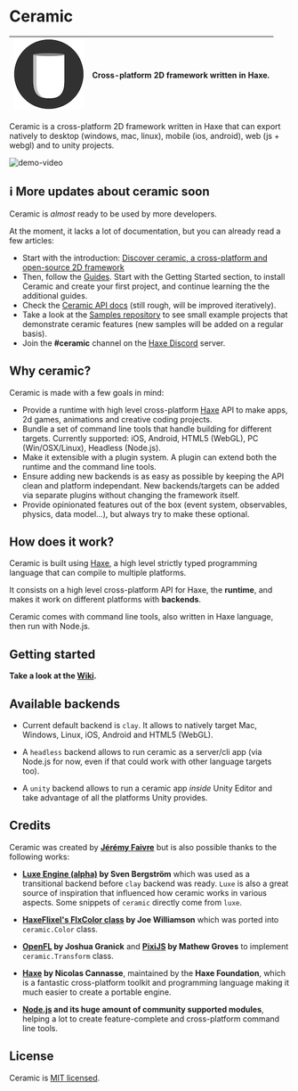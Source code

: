 # Ceramic

| ![Ceramic Logo](/tools/resources/AppIcon-128.png) | Cross-platform 2D framework written in Haxe. |
| - | - |

Ceramic is a cross-platform 2D framework written in Haxe that can export natively to desktop (windows, mac, linux), mobile (ios, android), web (js + webgl) and to unity projects.

![demo-video](https://user-images.githubusercontent.com/164094/134378094-401c519d-bdd0-4d89-b9a2-c7f9d5893c02.gif)

## ℹ️ More updates about ceramic soon

Ceramic is _almost_ ready to be used by more developers.

At the moment, it lacks a lot of documentation, but you can already read a few articles:
- Start with the introduction: [Discover ceramic, a cross-platform and open-source 2D framework](https://ceramic-engine.com/guides/introduction/discover-ceramic/)
- Then, follow the [Guides](https://ceramic-engine.com/guides/). Start with the Getting Started section, to install Ceramic and create your first project, and continue learning the the additional guides.
- Check the [Ceramic API docs](https://ceramic-engine.com/api-docs/) (still rough, will be improved iteratively).
- Take a look at the [Samples repository](https://github.com/ceramic-engine/ceramic-samples/) to see small example projects that demonstrate ceramic features (new samples will be added on a regular basis).
- Join the **#ceramic** channel on the [Haxe Discord](https://discordapp.com/invite/0uEuWH3spjck73Lo) server.

## Why ceramic?

Ceramic is made with a few goals in mind:

* Provide a runtime with high level cross-platform [Haxe](http://haxe.org) API to make apps, 2d games, animations and creative coding projects.
* Bundle a set of command line tools that handle building for different targets. Currently supported: iOS, Android, HTML5 (WebGL), PC (Win/OSX/Linux), Headless (Node.js).
* Make it extensible with a plugin system. A plugin can extend both the runtime and the command line tools.
* Ensure adding new backends is as easy as possible by keeping the API clean and platform independant. New backends/targets can be added via separate plugins without changing the framework itself.
* Provide opinionated features out of the box (event system, observables, physics, data model...), but always try to make these optional.

## How does it work?

Ceramic is built using [Haxe](http://haxe.org), a high level strictly typed programming language that can compile to multiple platforms.

It consists on a high level cross-platform API for Haxe, the **runtime**, and makes it work on different platforms with **backends**.

Ceramic comes with command line tools, also written in Haxe language, then run with Node.js.

## Getting started

**Take a look at the [Wiki](https://github.com/ceramic-engine/ceramic/wiki).**

## Available backends

- Current default backend is `clay`. It allows to natively target Mac, Windows, Linux, iOS, Android and HTML5 (WebGL).

- A `headless` backend allows to run ceramic as a server/cli app (via Node.js for now, even if that could work with other language targets too).

- A `unity` backend allows to run a ceramic app _inside_ Unity Editor and take advantage of all the platforms Unity provides.

## Credits

Ceramic was created by **[Jérémy Faivre](https://github.com/jeremyfa)** but is also possible thanks to the following works:

* **[Luxe Engine (alpha)](https://luxeengine.com/alpha/) by Sven Bergström** which was used as a transitional backend before `clay` backend was ready. `Luxe` is also a great source of inspiration that influenced how ceramic works in various aspects. Some snippets of `ceramic` directly come from `luxe`.

* **[HaxeFlixel's FlxColor class](https://github.com/HaxeFlixel/flixel/blob/a59545015a65a42b8f24b08262ac80de020deb37/flixel/util/FlxColor.hx) by Joe Williamson** which was ported into `ceramic.Color` class.

* **[OpenFL](https://github.com/openfl/openfl/blob/0b84012052fc8f6ab2e211c93769c99ad331beb9/openfl/geom/Matrix.hx) by Joshua Granick** and **[PixiJS](https://github.com/pixijs/pixi.js/blob/85aaea595f77bf0511886c499fc2733d4f5ba524/src/core/math/Matrix.js) by Mathew Groves** to implement `ceramic.Transform` class.

* **[Haxe](https://haxe.org/) by Nicolas Cannasse**, maintained by the **Haxe Foundation**, which is a fantastic cross-platform toolkit and programming language making it much easier to create a portable engine.

* **[Node.js](https://nodejs.org/) and its huge amount of community supported modules**, helping a lot to create feature-complete and cross-platform command line tools.

## License

Ceramic is [MIT licensed](LICENSE).
